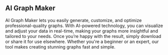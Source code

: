 ## AI Graph Maker

AI Graph Maker lets you easily generate, customize, and optimize professional-quality graphs. With AI-powered technology, you can visualize and adjust your data in real-time, making your graphs more insightful and tailored to your needs. Once you’re happy with the result, simply download or share it for use elsewhere. Whether you're a beginner or an expert, our tool makes creating stunning graphs fast and simple.

<!--
**aigraphmaker/aigraphmaker** is a ✨ _special_ ✨ repository because its `README.md` (this file) appears on your GitHub profile.

Here are some ideas to get you started:

- 🔭 I’m currently working on ...
- 🌱 I’m currently learning ...
- 👯 I’m looking to collaborate on ...
- 🤔 I’m looking for help with ...
- 💬 Ask me about ...
- 📫 How to reach me: ...
- 😄 Pronouns: ...
- ⚡ Fun fact: ...
-->
